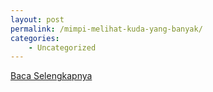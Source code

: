 ```yaml
---
layout: post
permalink: /mimpi-melihat-kuda-yang-banyak/
categories:
    - Uncategorized
---
```


[Baca Selengkapnya](/08)